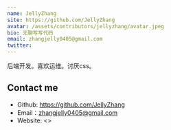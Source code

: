 ```yaml
---
name: JellyZhang
site: https://github.com/JellyZhang
avatar: /assets/contributors/jellyzhang/avatar.jpeg
bio: 无聊写写代码
email: zhangjelly0405@gmail.com
twitter: 
---
```


后端开发。喜欢运维。讨厌css。

## Contact me

- Github: <https://github.com/JellyZhang>
- Email：<zhangjelly0405@gmail.com>
- Website: <>
